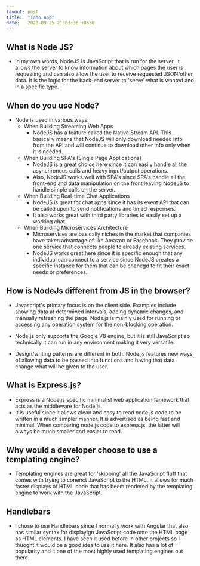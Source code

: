```yaml
---
layout: post
title:  "Todo App"
date:   2020-09-25 21:03:36 +0530
---
```


## What is Node JS?
   - In my own words, NodeJS is JavaScript that is run for the server. It allows the server to know information about which pages the user is requesting and can also allow the user to receive requested JSON/other data. It is the logic for the back-end server to 'serve' what is wanted and in a specific type.

## When do you use Node?
   * Node is used in various ways:
      * When Building Streaming Web Apps
          * NodeJS has a feature called the Native Stream API. This basically means that NodeJS will only download needed info from the API and will continue to                 download other info only when it is needed.
      * When Building SPA's (Single Page Applications)
          * NodeJS is a great choice here since it can easily handle all the asynchronous calls and heavy input/output operations.
          * Also, NodeJS works well with SPA's since SPA's handle all the front-end and data manipulation on the front leaving NodeJS to handle simple calls on the server.
      * When Building Real-time Chat Applications
          * NodeJS is great for chat apps since it has its event API that can be called upon to send notifications and timed responses.
          * It also works great with third party libraries to easily set up a working chat.
      * When Building Microservices Architecture
          * Microservices are basically niches in the market that companies have taken advantage of like Amazon or Facebook. They provide one service that connects people to already existing services.
          * NodeJS works great here since it is specific enough that any individual can connect to a service since NodeJS creates a specific instance for them that can be chanegd to fit their exact needs or preferences.
       
## How is NodeJs different from JS in the browser?
- Javascript's primary focus is on the client side. Examples include showing data at determined intervals, adding dynamic changes, and manually refreshing the page. Nods.js is mainly used for running or accessing any operation system for the non-blocking operation.

- Node.js only supports the Google V8 engine, but it is still JavaScript so technically it can run in any environment making it very versatile.

- Design/writing patterns are different in both. Node.js features new ways of allowing data to be passed into functions and having that data change what will be given to the user.

## What is Express.js?
- Express is a Node.js specific minimalist web application famework that acts as the middleware for Node.js. 
- It is useful since it allows clean and easy to read node.js code to be written in a much simpler manner. It is advertised as being fast and minimal. When comparing node.js code to express.js, the latter will always be much smaller and easier to read. 

## Why would a developer choose to use a templating engine?
- Templating engines are great for 'skipping' all the JavaScript fluff that comes with trying to conenct JavaScript to the HTML. It allows for much faster displays of HTML code that has beem rendered by the templating engine to work with the JavaScript. 

## Handlebars
- I chose to use Handlebars since I normally work with Angular that also has similar syntax for displayign JavaScript code onto the HTML page as HTML elements. I have seen it used before in other projects so I thuoght it would be a good idea to use it here. It also has a lot of popularity and it one of the most highly used templating engines out there. 
